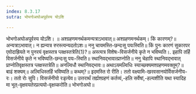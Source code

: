 ```yaml
---
index: 8.3.17
sutra: भोभगोअघोअपूर्वस्य योऽशि

---
```

भोभगोअघोअपूर्वस्य योऽशि। ॥ अश्ग्रहणमनर्थकमन्यत्राऽभावात्॥ अश्ग्रहणमनर्थकम्। किं कारणम्?॥ अन्यत्राऽभावात्। न ह्यन्यत्र रुरस्त्यन्यदतोऽशः॥ ननु चायमस्ति-छन्दःसु पयःस्विति॥ किं पुनः कारणं सुकारपर एवोदाह्रियते न पुनरयं वृक्षस्तत्र प्लक्षस्तत्रेति(1)?॥ अस्त्यत्र विशेषः-विसर्जनीये कृते न भविष्यति।. इहापि तर्हि विसर्जनीये कृते न भविष्यति-छन्दःसु पयः-स्विति॥ स्थानिवद्भावात्प्राप्नोति॥ ननु चेहापि स्थानिवद्भावात् प्राप्नोतिवृक्षस्तत्र प्लक्षस्तत्रेति॥ अनल्विधौ स्थानिवद्भावः॥ अथाऽयमल्विधिः स्याच्छक्यमश्ग्रहणमवक्तुम्?॥ बाढं शक्यम्॥ अल्विधिस्तर्हि भविष्यति॥ कथम्?॥ इदमस्ति रो रीति। ततो वक्ष्यामि-खरवसानयोर्विसर्जनीय-रः। ततो रोः सुपि। विसर्जनीयो रःइत्येव॥ उत्तरार्थं तर्ह्यश्ग्रहणं कर्तव्यं,-हलि सर्वेषां,-हल्यशीति यथा स्यादिह मा भूत्-वृक्षवयतेरप्रत्ययो-वृक्षव्करोति॥ भोभगोअघो॥
